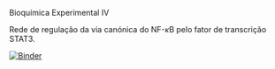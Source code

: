 Bioquímica Experimental IV

Rede de regulação da via canónica do NF-$`\kappa`$B pelo fator de transcrição STAT3.



[![Binder](https://mybinder.org/badge_logo.svg)](https://mybinder.org/v2/gh/joaoaimiranda/STAT3-network/HEAD)
